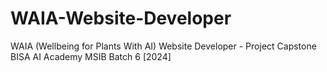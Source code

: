 # WAIA-Website-Developer
WAIA (Wellbeing for Plants With AI) Website Developer - Project Capstone BISA AI Academy MSIB Batch 6 [2024]
